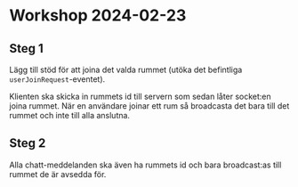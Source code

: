 # Workshop 2024-02-23

## Steg 1

Lägg till stöd för att joina det valda rummet (utöka det befintliga `userJoinRequest`-eventet).

Klienten ska skicka in rummets id till servern som sedan låter socket:en joina rummet.
När en användare joinar ett rum så broadcasta det bara till det rummet och inte till alla anslutna.

## Steg 2

Alla chatt-meddelanden ska även ha rummets id och bara broadcast:as till rummet de är avsedda för.
